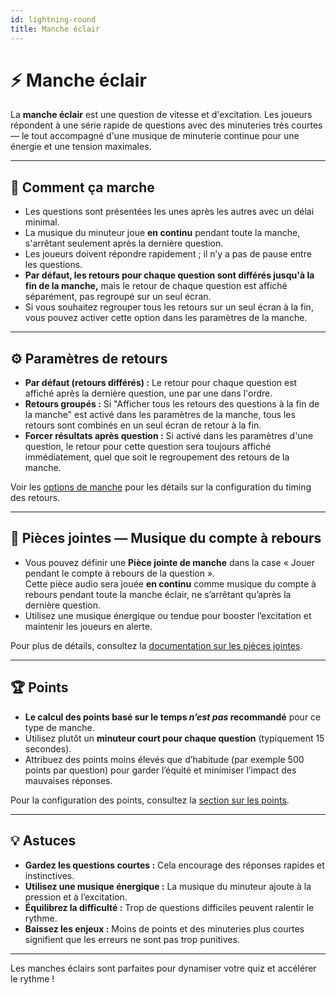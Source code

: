 ```yaml
---
id: lightning-round
title: Manche éclair
---
```


# ⚡ Manche éclair

La **manche éclair** est une question de vitesse et d'excitation. Les joueurs répondent à une série rapide de questions avec des minuteries très courtes — le tout accompagné d'une musique de minuterie continue pour une énergie et une tension maximales.

---

## 📝 Comment ça marche

- Les questions sont présentées les unes après les autres avec un délai minimal.
- La musique du minuteur joue **en continu** pendant toute la manche, s'arrêtant seulement après la dernière question.
- Les joueurs doivent répondre rapidement ; il n’y a pas de pause entre les questions.
- **Par défaut, les retours pour chaque question sont différés jusqu'à la fin de la manche,** mais le retour de chaque question est affiché séparément, pas regroupé sur un seul écran.
- Si vous souhaitez regrouper tous les retours sur un seul écran à la fin, vous pouvez activer cette option dans les paramètres de la manche.

---

## ⚙️ Paramètres de retours

- **Par défaut (retours différés) :** Le retour pour chaque question est affiché après la dernière question, une par une dans l'ordre.
- **Retours groupés :** Si "Afficher tous les retours des questions à la fin de la manche" est activé dans les paramètres de la manche, tous les retours sont combinés en un seul écran de retour à la fin.
- **Forcer résultats après question :** Si activé dans les paramètres d'une question, le retour pour cette question sera toujours affiché immédiatement, quel que soit le regroupement des retours de la manche.

Voir les [options de manche](../editor/008-round-options.md) pour les détails sur la configuration du timing des retours.

---

## 🎵 Pièces jointes — Musique du compte à rebours

- Vous pouvez définir une **Pièce jointe de manche** dans la case « Jouer pendant le compte à rebours de la question ».\
  Cette pièce audio sera jouée **en continu** comme musique du compte à rebours pendant toute la manche éclair, ne s’arrêtant qu’après la dernière question.
- Utilisez une musique énergique ou tendue pour booster l’excitation et maintenir les joueurs en alerte.

Pour plus de détails, consultez la [documentation sur les pièces jointes](../editor/006-attachments.md).

---

## 🏆 Points

- **Le calcul des points basé sur le temps _n’est pas_ recommandé** pour ce type de manche.
- Utilisez plutôt un **minuteur court pour chaque question** (typiquement 15 secondes).
- Attribuez des points moins élevés que d’habitude (par exemple 500 points par question) pour garder l’équité et minimiser l’impact des mauvaises réponses.

Pour la configuration des points, consultez la [section sur les points](../editor/008-round-options.md#scoring).

---

## 💡 Astuces

- **Gardez les questions courtes :** Cela encourage des réponses rapides et instinctives.
- **Utilisez une musique énergique :** La musique du minuteur ajoute à la pression et à l’excitation.
- **Équilibrez la difficulté :** Trop de questions difficiles peuvent ralentir le rythme.
- **Baissez les enjeux :** Moins de points et des minuteries plus courtes signifient que les erreurs ne sont pas trop punitives.

---

Les manches éclairs sont parfaites pour dynamiser votre quiz et accélérer le rythme !
